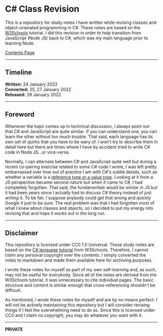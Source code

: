 # C# Class Revision

This is a repository for study notes I have written while revising classes and object-orienated programming in C#. These notes are based on the [W3Schools](https://www.w3schools.com/cs/cs_oop.php) tutorial. I did this revision in order to help transition from JavaScript (Node JS) back to C#, which was my main language prior to learning Node.

[Contents Page](./chapters/readme.md)

---

## Timeline

**Written:** 24 January 2022  
**Converted:** 25, 27 January 2022  
**Released:** 28 January 2022

---

## Foreword

Whenever the topic comes up in technical discussion, I always point out that C# and JavaScript are quite similar. If you can understand one, you can learn the other without too much trouble. That said, each language has its own set of quirks that you have to be wary of. I won't try to describe them in detail here but there are times where I have by accident tried to write C# code in Node JS...or vice-versa.

Normally, I can alternate between C# and JavaScript quite well but during a recent co-pairing exercise related to some C# code I wrote, I was left pretty embarrassed over how out of practice I am with C#'s subtle details, such as whether a variable is a [reference type or a value type](https://www.tutorialsteacher.com/csharp/csharp-value-type-and-reference-type). Looking at it from a JS perspective became second nature but when it came to C#, I had completely forgotten. That said, the fundamentals would be similar in JS but it had been years since I actually had to discuss C# theory instead of just *writing* it. To be fair, I suppose anybody could get that wrong and quickly Google it just to be sure. The real problem was that I had forgotten most of what I knew about classes and objects, so I decided to put my energy into revising that and hope it works out in the long run.

---

## Disclaimer

This repository is licensed under CC0 1.0 Universal. These study notes are based on the [C# language tutorial](https://www.w3schools.com/cs/cs_oop.php) from W3Schools. Therefore, I cannot claim any personal copyright over the contents. I simply converted the notes to markdown and made them available here for archiving purposes.

I wrote these notes for myself as part of my own self-learning and, as such, may not be useful for everybody. Since all of the notes are derived from the W3Schools tutorial, it was unnecessary to cite individual pages. The basic structure and content is similar enough that cross-referencing shouldn't be difficult.

As mentioned, I wrote these notes for myself and are by no means perfect. I will not be actively maintaining this repository but I will consider revising things if I feel the overwhelming need to do so. Since this is licensed under CC0 and I claim no copyright, you may do whatever you want with it.

---

**PRIVATE**